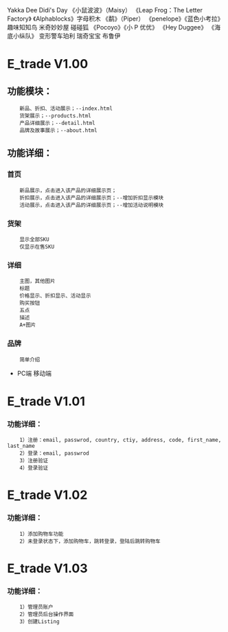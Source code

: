 Yakka Dee
Didi's Day
《小鼠波波》（Maisy）
《Leap Frog：The Letter Factory》
《Alphablocks》字母积木
《鹬》（Piper）
《penelope》《蓝色小考拉》
趣味知知鸟
米奇妙妙屋
碰碰狐
《Pocoyo》《小 P 优优》
《Hey Duggee》
《海底小纵队》
变形警车珀利
瑞奇宝宝
布鲁伊

# E_trade V1.00
## 功能模块：
        新品、折扣、活动展示；--index.html
        货架展示；--products.html
        产品详细展示；--detail.html
        品牌及故事展示；--about.html
## 功能详细：
### 首页
        新品展示，点击进入该产品的详细展示页；
        折扣展示，点击进入该产品的详细展示页；--增加折扣显示模块
        活动展示，点击进入该产品的详细展示页；--增加活动说明模块
### 货架
        显示全部SKU
        仅显示在售SKU
### 详细
        主图，其他图片
        标题
        价格显示、折扣显示、活动显示
        购买按钮
        五点
        描述
        A+图片
### 品牌
        简单介绍
* PC端 移动端

# E_trade V1.01
### 功能详细：
        1）注册：email, passwrod, country, ctiy, address, code, first_name, last_name
        2）登录：email, passwrod
        3）注册验证
        4）登录验证

# E_trade V1.02
### 功能详细：
        1）添加购物车功能
        2）未登录状态下，添加购物车，跳转登录，登陆后跳转购物车

# E_trade V1.03
### 功能详细：
        1）管理员账户
        2）管理员后台操作界面
        3）创建Listing
